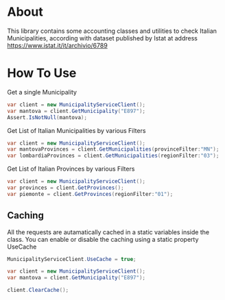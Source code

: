 # About

This library contains some accounting classes and utilities to check Italian Municipalities, according with dataset published by Istat at address https://www.istat.it/it/archivio/6789

# How To Use

Get a single Municipality

````C#
var client = new MunicipalityServiceClient();
var mantova = client.GetMunicipality("E897");
Assert.IsNotNull(mantova);
````

Get List of Italian Municipalities by various Filters

````C#
var client = new MunicipalityServiceClient();
var mantovaProvinces = client.GetMunicipalities(provinceFilter:"MN");
var lombardiaProvinces = client.GetMunicipalities(regionFilter:"03");
````

Get List of Italian Provinces by various Filters

````C#
var client = new MunicipalityServiceClient();
var provinces = client.GetProvinces();
var piemonte = client.GetProvinces(regionFilter:"01");
````

## Caching

All the requests are autamatically cached in a static variables inside the class.
You can enable or disable the caching using a static property UseCache

````C#
MunicipalityServiceClient.UseCache = true;

var client = new MunicipalityServiceClient();
var mantova = client.GetMunicipality("E897");

client.ClearCache();

````